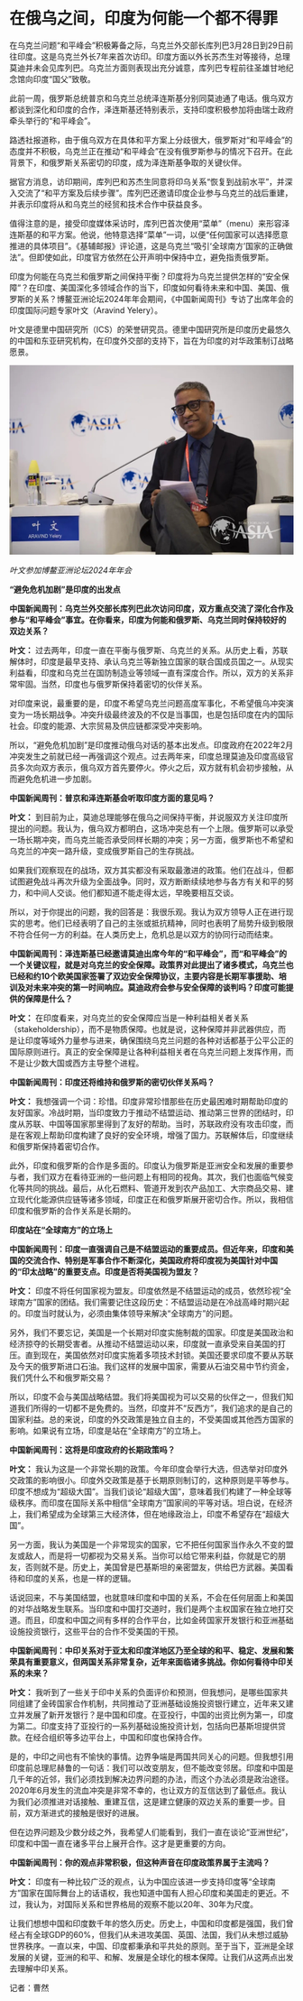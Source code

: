 # 在俄乌之间，印度为何能一个都不得罪

在乌克兰问题“和平峰会”积极筹备之际，乌克兰外交部长库列巴3月28日到29日前往印度。这是乌克兰外长7年来首次访印。印度方面以外长苏杰生对等接待，总理莫迪并未会见库列巴。乌克兰方面则表现出充分诚意，库列巴专程前往圣雄甘地纪念馆向印度“国父”致敬。

此前一周，俄罗斯总统普京和乌克兰总统泽连斯基分别同莫迪通了电话。俄乌双方都谈到深化和印度的合作，泽连斯基还特别表示，支持印度积极参加将由瑞士政府牵头举行的“和平峰会”。

路透社报道称，由于俄乌双方在具体和平方案上分歧很大，俄罗斯对“和平峰会”的态度并不积极，乌克兰正在推动“和平峰会”在没有俄罗斯参与的情况下召开。在此背景下，和俄罗斯关系密切的印度，成为泽连斯基争取的关键伙伴。

据官方消息，访印期间，库列巴和苏杰生同意将印乌关系“恢复到战前水平”，并深入交流了“和平方案及后续步骤”。库列巴还邀请印度企业参与乌克兰的战后重建，并表示印度将从和乌克兰的经贸和技术合作中获益良多。

值得注意的是，接受印度媒体采访时，库列巴首次使用“菜单”（menu）来形容泽连斯基的和平方案。他说，他特意选择“菜单”一词，以便“任何国家可以选择愿意推进的具体项目”。《基辅邮报》评论道，这是乌克兰“吸引‘全球南方’国家的正确做法”。但即使如此，印度官方依然在公开声明中保持中立，避免指责俄罗斯。

印度为何能在乌克兰和俄罗斯之间保持平衡？印度将为乌克兰提供怎样的“安全保障”？在印度、美国深化多领域合作的当下，印度如何看待未来和中国、美国、俄罗斯的关系？博鳌亚洲论坛2024年年会期间，《中国新闻周刊》专访了出席年会的印度国际问题专家叶文（Aravind
Yelery）。

叶文是德里中国研究所（ICS）的荣誉研究员。德里中国研究所是印度历史最悠久的中国和东亚研究机构，在印度外交部的支持下，旨在为印度的对华政策制订战略愿景。

![c1af16fb26084f8a654ac9738c8124ef.jpg](https://raw.githubusercontent.com/qqhsx/qqnews_image/main/2024/04/04/在俄乌之间，印度为何能一个都不得罪/c1af16fb26084f8a654ac9738c8124ef.jpg)

_叶文参加博鳌亚洲论坛2024年年会_

**“避免危机加剧”是印度的出发点**

**中国新闻周刊：乌克兰外交部长库列巴此次访问印度，双方重点交流了深化合作及参与“和平峰会”事宜。在你看来，印度为何能和俄罗斯、乌克兰同时保持较好的双边关系？**

**叶文：**
过去两年，印度一直在平衡与俄罗斯、乌克兰的关系。从历史上看，苏联解体时，印度是最早支持、承认乌克兰等新独立国家的联合国成员国之一。从现实利益看，印度和乌克兰在国防制造业等领域一直有深度合作。所以，双方的关系非常牢固。当然，印度也与俄罗斯保持着密切的伙伴关系。

对印度来说，最重要的是，印度不希望乌克兰问题高度军事化，不希望俄乌冲突演变为一场长期战争。冲突升级最终波及的不仅是当事国，也是包括印度在内的国际社会。印度的能源、大宗贸易及供应链都深受冲突影响。

所以，“避免危机加剧”是印度推动俄乌对话的基本出发点。印度政府在2022年2月冲突发生之前就已经一再强调这个观点。过去两年来，印度总理莫迪及印度高级官员多次向双方表示，俄乌双方首先要停火。停火之后，双方就有机会初步接触，从而避免危机进一步加剧。

**中国新闻周刊：普京和泽连斯基会听取印度方面的意见吗？**

**叶文：**
到目前为止，莫迪总理能够在俄乌之间保持平衡，并说服双方关注印度所提出的问题。我认为，俄乌双方都明白，这场冲突总有一个上限。俄罗斯可以承受一场长期冲突，而乌克兰能否承受同样长期的冲突；另一方面，俄罗斯也不希望和乌克兰的冲突一路升级，变成俄罗斯自己的生存挑战。

如果我们观察现在的战场，双方其实都没有采取最激进的政策。他们在战斗，但都试图避免战斗再次升级为全面战争。同时，双方断断续续地参与各方有关和平的努力，和中间人交谈。他们都知道不能走得太远，早晚要相互交谈。

所以，对于你提出的问题，我的回答是：我很乐观。我认为双方领导人正在进行现实的思考。他们已经表明了自己的主张或抵抗精神，同时也表明了局势升级到极限不符合任何一方的利益。在人类历史上，危机总是以双方的协同行动而结束。

**中国新闻周刊：泽连斯基已经邀请莫迪出席今年的“和平峰会”，而“和平峰会”的一个关键议程，就是对乌克兰的安全保障。政策界对此提出了诸多模式，乌克兰也已经和约10个欧美国家签署了双边安全保障协议，主要内容是长期军事援助、培训及对未来冲突的第一时间响应。莫迪政府会参与安全保障的谈判吗？印度可能提供的保障是什么？**

**叶文：**
在印度看来，对乌克兰的安全保障应当是一种利益相关者关系（stakeholdership），而不是物质保障。也就是说，这种保障并非武器供应，而是让印度等域外力量参与进来，确保围绕乌克兰问题的各种对话都基于公平公正的国际原则进行。真正的安全保障是让各种利益相关者在乌克兰问题上发挥作用，而不是让少数大国或西方主导整个进程。

**中国新闻周刊：印度还将维持和俄罗斯的密切伙伴关系吗？**

**叶文：**
我想强调一个词：珍惜。印度非常珍惜那些在历史最困难时期帮助印度的友好国家。冷战时期，当印度致力于推动不结盟运动、推动第三世界的团结时，印度从苏联、中国等国家那里得到了友好的帮助。当时，苏联政府没有攻击印度，而是在客观上帮助印度构建了良好的安全环境，增强了国力。苏联解体后，印度继续和俄罗斯保持着密切合作。

此外，印度和俄罗斯的合作是多面的。印度认为俄罗斯是亚洲安全和发展的重要参与者，我们双方在看待亚洲的一些问题上有相同的视角。其次，我们也面临气候变化等共同的挑战。最后，从化石燃料、管道开发到农产品加工、大宗商品交易、建立现代化能源供应链等诸多领域，印度正在和俄罗斯展开密切合作。所以，我相信印度和俄罗斯的合作关系是长期的。

**印度站在“全球南方”的立场上**

**中国新闻周刊：印度一直强调自己是不结盟运动的重要成员。但近年来，印度和美国的交流合作、特别是军事合作不断深化，美国政府将印度视为美国针对中国的“印太战略”的重要支点。印度是否将美国视为盟友？**

**叶文：**
印度不将任何国家视为盟友。印度依然是不结盟运动的成员，依然珍视“全球南方”国家的团结。我们需要记住这段历史：不结盟运动是在冷战高峰时期兴起的。印度当时就认为，必须由集体领导来解决“全球南方”的问题。

另外，我们不要忘记，美国是一个长期对印度实施制裁的国家。印度是美国政治和经济掠夺的长期受害者。从推动不结盟运动以来，印度就一直承受来自美国的打压。直到现在，美国依然对印度实施着多项技术封锁。美国还要求印度不要从苏联及今天的俄罗斯进口石油。我们这样的发展中国家，需要从石油交易中节约资金，我们凭什么不和俄罗斯交易？

所以，印度不会与美国战略结盟。我们将美国视为可以交易的伙伴之一，但我们知道我们所得的一切都不是免费的。当然，印度并不“反西方”，我们追求的是自己的国家利益。总的来说，印度的外交政策是独立自主的，不受美国或其他西方国家的影响。如果说有立场，印度是站在“全球南方”的立场上。

**中国新闻周刊：这将是印度政府的长期政策吗？**

**叶文：**
我认为这是一个非常长期的政策。今年印度会举行大选，但选举对印度外交政策的影响很小。印度外交政策是基于长期原则制订的，这种原则是平等参与。印度不想成为“超级大国”。当我们谈论“超级大国”，意味着我们构建了一种全球等级秩序。而印度在国际关系中相信“全球南方”国家间的平等对话。坦白说，在经济上，我们希望成为全球第三大经济体，但在地缘政治上，印度不希望存在“超级大国”。

另一方面，我认为美国是一个非常现实的国家，它不把任何国家当作永久不变的盟友或敌人，而是将一切都视为交易关系。当你可以给它带来利益，你就是它的朋友，否则就不是。历史上，美国曾是巴基斯坦的亲密盟友，供给巴方武器。美国看待和印度的关系，也是一样的逻辑。

话说回来，不与美国结盟，也就意味印度和中国的关系，不会在任何层面上和美国的对华战略发生联系。当印度和中国打交道时，我们是两个主权国家在独立地打交道。而且，印度和中国之间有多样的合作平台，比如金砖国家开发银行和亚洲基础设施投资银行，这些平台的合作不受美国的干预。

**中国新闻周刊：中印关系对于亚太和印度洋地区乃至全球的和平、稳定、发展和繁荣具有重要意义，但两国关系非常复杂，近年来面临诸多挑战。你如何看待中印关系的未来？**

**叶文：**
我听到了一些关于印中关系的负面评价和预测，但我想问，是哪些国家共同组建了金砖国家合作机制，共同推动了亚洲基础设施投资银行建立，近年来又建立并发展了新开发银行？是中国和印度。在亚投行，中国的出资比例为第一，印度为第二。印度支持了亚投行的一系列基础设施投资计划，包括向巴基斯坦提供贷款。在经合组织等多边平台上，中国和印度也保持合作。

是的，中印之间也有不愉快的事情。边界争端是两国共同关心的问题。但我想引用印度前总理尼赫鲁的一句话：我们可以改变朋友，但不能改变邻居。印度和中国是几千年的近邻，我们必须找到解决边界问题的办法，而这个办法必须是政治途径。2020年6月发生的流血冲突是非常不幸的，也让双方的互信达到了最低点。我认为我们必须推进对话接触、重建互信，这是建立健康的双边关系的重要一步。目前，双方渐进式的接触是很好的进展。

但在边界问题及少数分歧之外，我希望人们能看到，我们一直在谈论“亚洲世纪”，印度和中国一直在诸多平台上展开合作。这才是更重要的方向。

**中国新闻周刊：你的观点非常积极，但这种声音在印度政策界属于主流吗？**

**叶文：**
印度有一种比较广泛的观点，认为中国应该进一步支持印度等“全球南方”国家在国际舞台上的话语权，我也知道中国有人担心印度和美国走的更近。不过，我认为，对国际关系和世界格局的观察不能以20年、30年为尺度。

让我们想想中国和印度数千年的悠久历史。历史上，中国和印度都是强国，我们曾经占有全球GDP的60%，但我们从未进攻美国、英国、法国，我们从未想过威胁世界秩序。一直以来，中国、印度都秉承和平共处的原则。至于当下，亚洲是全球发展的关键，亚洲的和平、和解、发展是全球化的根本保障。让我们从这两点出发去理解中印关系。

记者：曹然

